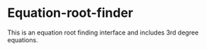 # Equation-root-finder
 This is an equation root finding interface and includes 3rd degree equations.
